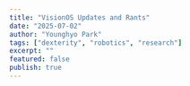```yaml
---
title: "VisionOS Updates and Rants"
date: "2025-07-02"
author: "Younghyo Park"
tags: ["dexterity", "robotics", "research"] 
excerpt: ""
featured: false
publish: true
---
```


